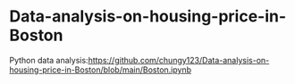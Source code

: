 # Data-analysis-on-housing-price-in-Boston
Python data analysis:https://github.com/chungy123/Data-analysis-on-housing-price-in-Boston/blob/main/Boston.ipynb
